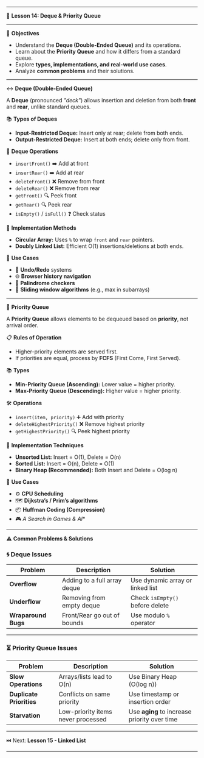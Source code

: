
---

📘 **Lesson 14: Deque & Priority Queue**

---

🎯 **Objectives**

* Understand the **Deque (Double-Ended Queue)** and its operations.
* Learn about the **Priority Queue** and how it differs from a standard queue.
* Explore **types, implementations, and real-world use cases**.
* Analyze **common problems** and their solutions.

---

↔️ **Deque (Double-Ended Queue)**

A **Deque** (pronounced *"deck"*) allows insertion and deletion from both **front** and **rear**, unlike standard queues.

📚 **Types of Deques**

* **Input-Restricted Deque:** Insert only at rear; delete from both ends.
* **Output-Restricted Deque:** Insert at both ends; delete only from front.

🔧 **Deque Operations**

* `insertFront()` ➡️ Add at front
* `insertRear()` ➡️ Add at rear
* `deleteFront()` ❌ Remove from front
* `deleteRear()` ❌ Remove from rear
* `getFront()` 🔍 Peek front
* `getRear()` 🔍 Peek rear
* `isEmpty()` / `isFull()` ❓ Check status

🧰 **Implementation Methods**

* **Circular Array:** Uses `%` to wrap `front` and `rear` pointers.
* **Doubly Linked List:** Efficient O(1) insertions/deletions at both ends.

📌 **Use Cases**

* 🔄 **Undo/Redo** systems
* 🌐 **Browser history navigation**
* 🔁 **Palindrome checkers**
* 🧮 **Sliding window algorithms** (e.g., max in subarrays)

---

🥇 **Priority Queue**

A **Priority Queue** allows elements to be dequeued based on **priority**, not arrival order.

📋 **Rules of Operation**

* Higher-priority elements are served first.
* If priorities are equal, process by **FCFS** (First Come, First Served).

📚 **Types**

* **Min-Priority Queue (Ascending):** Lower value = higher priority.
* **Max-Priority Queue (Descending):** Higher value = higher priority.

🛠️ **Operations**

* `insert(item, priority)` ➕ Add with priority
* `deleteHighestPriority()` ❌ Remove highest priority
* `getHighestPriority()` 🔍 Peek highest priority

🧰 **Implementation Techniques**

* **Unsorted List:** Insert = O(1), Delete = O(n)
* **Sorted List:** Insert = O(n), Delete = O(1)
* **Binary Heap (Recommended):** Both Insert and Delete = O(log n)

📌 **Use Cases**

* ⚙️ **CPU Scheduling**
* 🗺️ **Dijkstra’s / Prim’s algorithms**
* 📦 **Huffman Coding (Compression)**
* 🎮 **A* Search in Games & AI*\*

---

⚠️ **Common Problems & Solutions**

### 🌀 Deque Issues

| Problem             | Description                  | Solution                         |
| ------------------- | ---------------------------- | -------------------------------- |
| **Overflow**        | Adding to a full array deque | Use dynamic array or linked list |
| **Underflow**       | Removing from empty deque    | Check `isEmpty()` before delete  |
| **Wraparound Bugs** | Front/Rear go out of bounds  | Use modulo `%` operator          |

---

### ⏳ Priority Queue Issues

| Problem                  | Description                        | Solution                                     |
| ------------------------ | ---------------------------------- | -------------------------------------------- |
| **Slow Operations**      | Arrays/lists lead to O(n)          | Use Binary Heap (O(log n))                   |
| **Duplicate Priorities** | Conflicts on same priority         | Use timestamp or insertion order             |
| **Starvation**           | Low-priority items never processed | Use **aging** to increase priority over time |

---

⏭️ Next: **Lesson 15 - Linked List**

---



